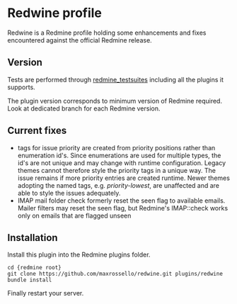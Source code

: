 # Redwine profile

Redwine is a Redmine profile holding some enhancements and fixes encountered against the official Redmine release.

## Version

Tests are performed through [redmine_testsuites](https://github.com/maxrossello/redmine_testsuites) including all the plugins it supports.

The plugin version corresponds to minimum version of Redmine required. Look at dedicated branch for each Redmine version.

## Current fixes

* tags for issue priority are created from priority positions rather than enumeration id's. 
  Since enumerations are used for multiple types, the id's are not unique and may change with runtime configuration. Legacy themes cannot therefore style the priority tags in a unique way.
  The issue remains if more priority entries are created runtime. Newer themes adopting the named tags, e.g. _priority-lowest_, are unaffected and are able to style the issues adequately.
* IMAP mail folder check formerly reset the seen flag to available emails.
  Mailer filters may reset the seen flag, but Redmine's IMAP::check works only on emails that are flagged unseen

## Installation

Install this plugin into the Redmine plugins folder.

    cd {redmine root}
    git clone https://github.com/maxrossello/redwine.git plugins/redwine
    bundle install

Finally restart your server.

